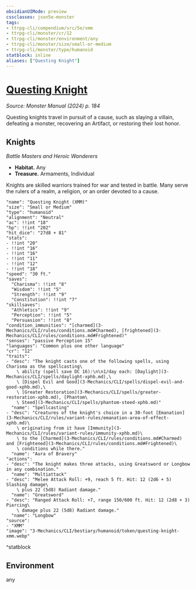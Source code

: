 ```yaml
---
obsidianUIMode: preview
cssclasses: json5e-monster
tags:
- ttrpg-cli/compendium/src/5e/xmm
- ttrpg-cli/monster/cr/12
- ttrpg-cli/monster/environment/any
- ttrpg-cli/monster/size/small-or-medium
- ttrpg-cli/monster/type/humanoid
statblock: inline
aliases: ["Questing Knight"]
---
```

# [Questing Knight](3-Mechanics\CLI\bestiary\humanoid/questing-knight-xmm.md)
*Source: Monster Manual (2024) p. 184*  

Questing knights travel in pursuit of a cause, such as slaying a villain, defeating a monster, recovering an Artifact, or restoring their lost honor.

## Knights

*Battle Masters and Heroic Wanderers*

- **Habitat.** Any  
- **Treasure.** Armaments, Individual  

Knights are skilled warriors trained for war and tested in battle. Many serve the rulers of a realm, a religion, or an order devoted to a cause.

```statblock
"name": "Questing Knight (XMM)"
"size": "Small or Medium"
"type": "humanoid"
"alignment": "Neutral"
"ac": !!int "18"
"hp": !!int "202"
"hit_dice": "27d8 + 81"
"stats":
- !!int "20"
- !!int "16"
- !!int "16"
- !!int "11"
- !!int "12"
- !!int "18"
"speed": "30 ft."
"saves":
  "Charisma": !!int "8"
  "Wisdom": !!int "5"
  "Strength": !!int "9"
  "Constitution": !!int "7"
"skillsaves":
  "Athletics": !!int "9"
  "Perception": !!int "5"
  "Persuasion": !!int "8"
"condition_immunities": "[charmed](3-Mechanics/CLI/rules/conditions.md#Charmed), [frightened](3-Mechanics/CLI/rules/conditions.md#Frightened)"
"senses": "passive Perception 15"
"languages": "Common plus one other language"
"cr": "12"
"traits":
- "desc": "The knight casts one of the following spells, using Charisma as the spellcasting\
    \ ability (spell save DC 16):\n\n1/day each: [Daylight](3-Mechanics/CLI/spells/daylight-xphb.md),\
    \ [Dispel Evil and Good](3-Mechanics/CLI/spells/dispel-evil-and-good-xphb.md),\
    \ [Greater Restoration](3-Mechanics/CLI/spells/greater-restoration-xphb.md), [Phantom\
    \ Steed](3-Mechanics/CLI/spells/phantom-steed-xphb.md)"
  "name": "Spellcasting"
- "desc": "Creatures of the knight's choice in a 30-foot [Emanation](3-Mechanics/CLI/rules/variant-rules/emanation-area-of-effect-xphb.md)\
    \ originating from it have [Immunity](3-Mechanics/CLI/rules/variant-rules/immunity-xphb.md)\
    \ to the [Charmed](3-Mechanics/CLI/rules/conditions.md#Charmed) and [Frightened](3-Mechanics/CLI/rules/conditions.md#Frightened)\
    \ conditions while there."
  "name": "Aura of Bravery"
"actions":
- "desc": "The knight makes three attacks, using Greatsword or Longbow in any combination."
  "name": "Multiattack"
- "desc": "Melee Attack Roll: +9, reach 5 ft. Hit: 12 (2d6 + 5) Slashing damage\
    \ plus 22 (5d8) Radiant damage."
  "name": "Greatsword"
- "desc": "Ranged Attack Roll: +7, range 150/600 ft. Hit: 12 (2d8 + 3) Piercing\
    \ damage plus 22 (5d8) Radiant damage."
  "name": "Longbow"
"source":
- "XMM"
"image": "3-Mechanics/CLI/bestiary/humanoid/token/questing-knight-xmm.webp"
```
^statblock

## Environment

any